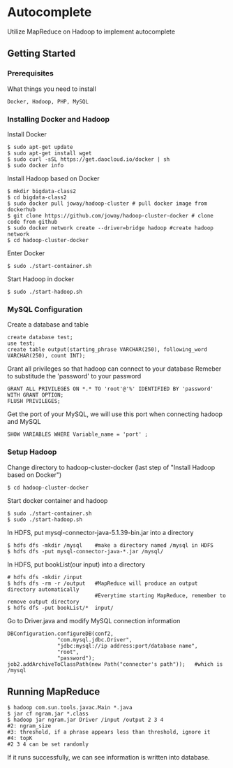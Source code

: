 # Autocomplete

Utilize MapReduce on Hadoop to implement autocomplete

## Getting Started

### Prerequisites

What things you need to install

```
Docker, Hadoop, PHP, MySQL
```

### Installing Docker and Hadoop

Install Docker

```
$ sudo apt-get update
$ sudo apt-get install wget
$ sudo curl -sSL https://get.daocloud.io/docker | sh
$ sudo docker info
```

Install Hadoop based on Docker

```
$ mkdir bigdata-class2
$ cd bigdata-class2
$ sudo docker pull joway/hadoop-cluster # pull docker image from dockerhub
$ git clone https://github.com/joway/hadoop-cluster-docker # clone code from github
$ sudo docker network create --driver=bridge hadoop #create hadoop network
$ cd hadoop-cluster-docker
```

Enter Docker

```
$ sudo ./start-container.sh
```

Start Hadoop in docker

```
$ sudo ./start-hadoop.sh
```

### MySQL Configuration

Create a database and table

```
create database test;
use test;
create table output(starting_phrase VARCHAR(250), following_word VARCHAR(250), count INT);
```

Grant all privileges so that hadoop can connect to your database
Remeber to substitude the 'password' to your password

```
GRANT ALL PRIVILEGES ON *.* TO 'root'@'%' IDENTIFIED BY 'password' WITH GRANT OPTION;
FLUSH PRIVILEGES;
```

Get the port of your MySQL, we will use this port when connecting hadoop and MySQL

```
SHOW VARIABLES WHERE Variable_name = 'port' ;
```


### Setup Hadoop

Change directory to hadoop-cluster-docker (last step of "Install Hadoop based on Docker")

```
$ cd hadoop-cluster-docker
```

Start docker container and hadoop

```
$ sudo ./start-container.sh
$ sudo ./start-hadoop.sh
```

In HDFS, put mysql-connector-java-5.1.39-bin.jar into a directory

```
$ hdfs dfs -mkdir /mysql	#make a directory named /mysql in HDFS
$ hdfs dfs -put mysql-connector-java-*.jar /mysql/
```

In HDFS, put bookList(our input) into a directory

```
# hdfs dfs -mkdir /input
$ hdfs dfs -rm -r /output	#MapReduce will produce an output directory automatically
                            #Everytime starting MapReduce, remember to remove output directory
$ hdfs dfs -put bookList/*  input/ 
```

Go to Driver.java and modify MySQL connection information

```
DBConfiguration.configureDB(conf2, 
				"com.mysql.jdbc.Driver",
				"jdbc:mysql://ip address:port/database name",
				"root",
				"password");
job2.addArchiveToClassPath(new Path("connector's path"));	#which is /mysql
```

## Running MapReduce

```
$ hadoop com.sun.tools.javac.Main *.java
$ jar cf ngram.jar *.class
$ hadoop jar ngram.jar Driver /input /output 2 3 4 
#2: ngram_size 
#3: threshold, if a phrase appears less than threshold, ignore it
#4: topK
#2 3 4 can be set randomly
```

If it runs successfully, we can see information is written into database.
